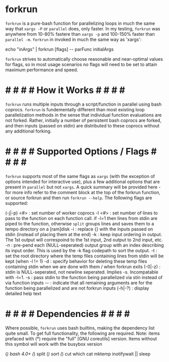 # forkrun

`forkrun` is a pure-bash function for parallelizing loops in much the same way that `xargs -P` or `parallel` does, only faster. In my testing, `forkrun` was anywhere from 10-80% fastere than `xargs -p` and 100-150% faster than `parallel -m`. `forkrun` in invoked in much the same way as 'xargs':

echo "inArgs" | forkrun [flags] -- parFunc initialArgs

`forkrun` strives to automatically choose reasonable and near-optimal values for flags, so in most usage scenarios no flags will need to be set to attain maximum performance and speed.


# # # # # How it Works # # # # #

`forkrun` runs multiple inputs through a script/function in parallel using bash coprocs. `forkrun` is fundementally different than most existing loop parallelization methods in the sense that individual function evaluations are not forked. Rather, initially a number of persistent bash coprocs are forked, and then inputs (passed on stdin) are distributed to these coprocs without any additional forking.


# # # # # Supported Options / Flags # # # # #

`forkrun` supports most of the same flags as `xargs` (with the exception of options intended for interactive use), plus a few additional options that are present in `parallel` but not `xargs`. A quick summary will be provided here - for more info refer to the comment block at the top of the forkrun function, or source forkrun and then run `forkrun --help`. The following flags are supported:

(-j|-p) <#> : set number of worker coprocs
-l <#>      : set number of lines to pass to the function on each function call. if -l=1 then lines from stdin are piped to the function, otherwise `split` groups lines and saves them to a tempo directory on a [ram]disk
-i          : replace {} with the inputs passed on stdin (instead of placing them at the end)
-k          : keep input ordering in output. The 1st output will correspoind to the 1st input, 2nd output to 2nd input, etc.
-n          : pre-pend each (NULL-seperated) output group with an index describing its input order. This is used by the -k flag codepath to sort the output.
-t          : set the root directory where the temp files containing lines from stdin will be kept (when -l != 1)
-d          : specify behavior for deleting these temp files containing stdin when we are done with them / when forkrun exits
(-0|-z)     : stdin is NULL-seperated, not newline seperated. Implies -s. Incompatable with -l=1.
-s          : pass stdin to the function being parallelized via stin instead of via function inputs
--          : indicate that all remaining arguments are for the function being parallelized and are not forkrun inputs
(-h|-?)     : display detailed help text


# # # # # Dependencies # # # # #

Where possible, `forkrun` uses bash builtins, making the dependency list quite small. To get full functionality, the following are required. Note: items prefaced with (*)  require the "full" [GNU coreutils] version. Items without this symbol will work with the busybox version

(*) bash 4.0+
(*) split
(*) sort
(*) cut
which
cat
mktemp
inotifywait || sleep
